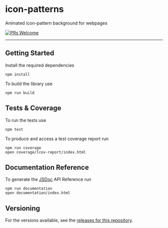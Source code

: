 # icon-patterns

Animated icon-pattern background for webpages

 [![PRs Welcome](https://img.shields.io/badge/PRs-welcome-brightgreen.svg)](http://makeapullrequest.com)

---

## Getting Started

Install the required dependencies
```
npm install
```

To build the library use

```
npm run build
```


## Tests & Coverage

To run the tests use

```
npm test
```
To produce and access a test coverage report run

```
npm run coverage
open coverage/lcov-report/index.html
```


## Documentation Reference

To generate the [JSDoc](http://usejsdoc.org/) API Reference run
```
npm run documentation
open documentation/index.html
```



## Versioning

For the versions available, see the [releases for this repository](https://github.com/emiliosnic/icon-patterns/tags).
